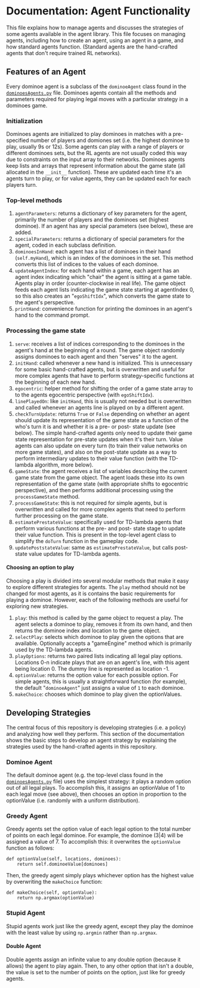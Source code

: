# Documentation: Agent Functionality

This file explains how to manage agents and discusses the strategies of some
agents available in the agent library. This file focuses on managing agents, 
including how to create an agent, using an agent in a game, and how standard 
agents function. (Standard agents are the hand-crafted agents that don't
require trained RL networks). 

## Features of an Agent
Every dominoe agent is a subclass of the `dominoeAgent` class found in the 
[`dominoesAgents.py`](../dominoes/agents/dominoeAgent.py) file. Dominoes 
agents contain all the methods and parameters required for playing legal moves
with a particular strategy in a dominoes game. 

### Initialization
Dominoes agents are initialized to play dominoes in matches with a pre-
specified number of players and domiones set (i.e. the highest dominoe to
play, usually 9s or 12s). Some agents can play with a range of players or 
different dominoes sets, but the RL agents are not usually coded this way due
to constraints on the input array to their networks. Dominoes agents keep
lists and arrays that represent information about the game state (all 
allocated in the `__init__` function). These are updated each time it's an 
agents turn to play, or for value agents, they can be updated each for each 
players turn. 

### Top-level methods
1. `agentParameters`: returns a dictionary of key parameters for the agent,
   primarily the number of players and the dominoes set (highest dominoe). If
   an agent has any special parameters (see below), these are added.
2. `specialParameters`: returns a dictionary of special parameters for the
   agent, coded in each subclass definition.
3. `dominoesInHand`: each agent has a list of dominoes in their hand
   (`self.myHand`), which is an index of the dominoes in the set.
   This method converts this list of indices to the values of each dominoe.
4. `updateAgentIndex`: for each hand within a game, each agent has an agent
   index indicating which "chair" the agent is sitting at a game table. Agents
   play in order (counter-clockwise in real life). The game object feeds each
   agent lists indicating the game state starting at agentIndex 0, so this
   also creates an "`egoShiftIdx`", which converts the game state to the
   agent's perspective.
5. `printHand`: convenience function for printing the dominoes in an agent's
   hand to the command prompt.

### Processing the game state
1. `serve`: receives a list of indices corresponding to the dominoes in the
   agent's hand at the beginning of a round. The game object randomly assigns
   dominoes to each agent and then "serves" it to the agent.
2. `initHand`: called whenever a new hand is initialized. This is unnecessary
   for some basic hand-crafted agents, but is overwritten and useful for more
   complex agents that have to perform strategy-specific functions at the
   beginning of each new hand.
3. `egocentric`: helper method for shifting the order of a game state array to
   to the agents egocentric perspective (with `egoShiftIdx`).
4. `linePlayedOn`: like `initHand`, this is usually not needed but is
   overwritten and called whenever an agents line is played on by a different
   agent.
5. `checkTurnUpdate`: returns `True` or `False` depending on whether an agent
   should update its representation of the game state as a function of the
   who's turn it is and whether it is a pre- or post- state update (see
   below). The simple hand-crafted agents only need to update their game state
   representation for pre-state updates when it's their turn. Value agents can
   also update on every turn (to train their value networks on more game
   states), and also on the post-state update as a way to perform intermediary
   updates to their value function (with the TD-lambda algorithm, more below).
6. `gameState`: the agent receives a list of variables describing the current
   game state from the game object. The agent loads these into its own
   representation of the game state (with appropriate shifts to egocentric
   perspective), and then performs additional processing using the
   `processGameState` method.
7. `processGameState`: this is not required for simple agents, but is
   overwritten and called for more complex agents that need to perform further
   processing on the game state.
8. `estimatePrestateValue`: specifically used for TD-lambda agents that
   perform various functions at the pre- and post- state stage to update their
   value function. This is present in the top-level agent class to simplify
   the `doTurn` function in the gameplay code.
9. `updatePoststateValue`: same as `estimatePrestateValue`, but calls
    post-state value updates for TD-lambda agents.

#### Choosing an option to play
Choosing a play is divided into several modular methods that make it easy to 
explore different strategies for agents. The `play` method should not be 
changed for most agents, as it is contains the basic requirements for playing
a dominoe. However, each of the following methods are useful for exploring 
new strategies. 
1. `play`: this method is called by the game object to request a play. The
   agent selects a dominoe to play, removes it from its own hand, and then
   returns the dominoe index and location to the game object.
2. `selectPlay`: selects which dominoe to play given the options that are
   available. Optionally accepts a "gameEngine" method which is primarily used
   by the TD-lambda agents.
3. `playOptions`: returns two paired lists indicating all legal play options.
   Locations 0-n indicate plays that are on an agent's line, with this agent
   being location 0. The dummy line is represented as location -1.
4. `optionValue`: returns the option value for each possible option. For
   simple agents, this is usually a straightforward function (for example),
   the default "`dominoeAgent`" just assigns a value of `1` to each dominoe.
5. `makeChoice`: chooses which dominoe to play given the optionValues.


## Developing Strategies
The central focus of this repository is developing strategies (i.e. a policy)
and analyzing how well they perform. This section of the documentation shows
the basic steps to develop an agent strategy by explaining the strategies used
by the hand-crafted agents in this repository. 

### Dominoe Agent
The default dominoe agent (e.g. the top-level class found in the 
[`dominoesAgents.py`](../dominoes/agents/dominoeAgent.py) file) uses the 
simplest strategy: it plays a random option out of all legal plays. To 
accomplish this, it assigns an optionValue of 1 to each legal move (see 
above), then chooses an option in proportion to the optionValue (i.e. 
randomly with a uniform distribution). 

### Greedy Agent 
Greedy agents set the option value of each legal option to the total number of
points on each legal dominoe. For example, the dominoe (3|4) will be assigned 
a value of 7. To accomplish this: it overwrites the `optionValue` function as 
follows: 
```
def optionValue(self, locations, dominoes):
    return self.dominoeValue[dominoes]
```
Then, the greedy agent simply plays whichever option has the highest value by 
overwriting the `makeChoice` function: 
```
def makeChoice(self, optionValue):
    return np.argmax(optionValue)
```

### Stupid Agent
Stupid agents work just like the greedy agent, except they play the dominoe 
with the least value by using `np.argmin` rather than `np.argmax`. 

#### Double Agent
Double agents assign an infinite value to any double option (because it 
allows) the agent to play again. Then, to any other option that isn't a 
double, the value is set to the number of points on the option, just like
for greedy agents. 
    

